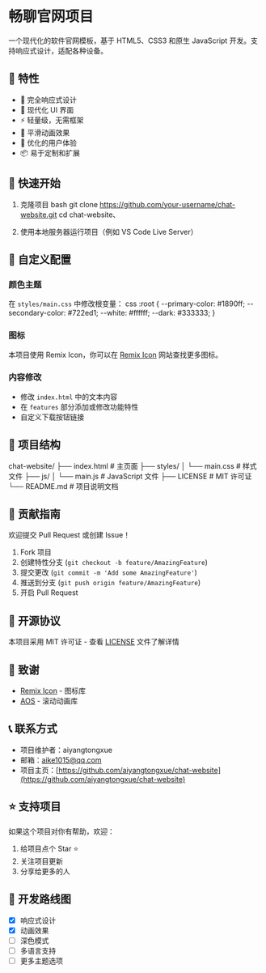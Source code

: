 # 畅聊官网项目

一个现代化的软件官网模板，基于 HTML5、CSS3 和原生 JavaScript 开发。支持响应式设计，适配各种设备。

## 🌟 特性

- 📱 完全响应式设计
- 🎨 现代化 UI 界面
- ⚡️ 轻量级，无需框架
- 🔄 平滑动画效果
- 🎯 优化的用户体验
- 📦 易于定制和扩展

## 🚀 快速开始

1. 克隆项目
bash
git clone https://github.com/your-username/chat-website.git
cd chat-website、

2. 使用本地服务器运行项目（例如 VS Code Live Server）

## 🔧 自定义配置

### 颜色主题
在 `styles/main.css` 中修改根变量：
css
:root {
--primary-color: #1890ff;
--secondary-color: #722ed1;
--white: #ffffff;
--dark: #333333;
}

### 图标
本项目使用 Remix Icon，你可以在 [Remix Icon](https://remixicon.com/) 网站查找更多图标。

### 内容修改
- 修改 `index.html` 中的文本内容
- 在 `features` 部分添加或修改功能特性
- 自定义下载按钮链接

## 📝 项目结构
chat-website/
├── index.html # 主页面
├── styles/
│ └── main.css # 样式文件
├── js/
│ └── main.js # JavaScript 文件
├── LICENSE # MIT 许可证
└── README.md # 项目说明文档

## 🤝 贡献指南

欢迎提交 Pull Request 或创建 Issue！

1. Fork 项目
2. 创建特性分支 (`git checkout -b feature/AmazingFeature`)
3. 提交更改 (`git commit -m 'Add some AmazingFeature'`)
4. 推送到分支 (`git push origin feature/AmazingFeature`)
5. 开启 Pull Request

## 📄 开源协议

本项目采用 MIT 许可证 - 查看 [LICENSE](LICENSE) 文件了解详情

## 🙏 致谢

- [Remix Icon](https://remixicon.com/) - 图标库
- [AOS](https://michalsnik.github.io/aos/) - 滚动动画库

## 📞 联系方式

- 项目维护者：aiyangtongxue
- 邮箱：aike1015@qq.com
- 项目主页：[https://github.com/aiyangtongxue/chat-website](https://github.com/aiyangtongxue/chat-website)

## ⭐️ 支持项目

如果这个项目对你有帮助，欢迎：

1. 给项目点个 Star ⭐️
2. 关注项目更新
3. 分享给更多的人

## 🎯 开发路线图

- [x] 响应式设计
- [x] 动画效果
- [ ] 深色模式
- [ ] 多语言支持
- [ ] 更多主题选项